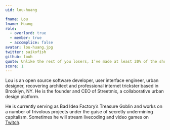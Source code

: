 ```yaml
---
uid: lou-huang

fname: Lou
lname: Huang
role:
  - overlord: true
  - member: true
  - accomplice: false
avatar: lou-huang.jpg
twitter: saikofish
github: louh
quote: Unlike the rest of you losers, I’ve made at least 20% of the shots I didn’t take
score: 1
---
```


Lou is an open source software developer, user interface engineer, urban designer, recovering architect and professional internet trickster based in Brooklyn, NY. He is the founder and CEO of Streetmix, a collaborative urban design platform.

He is currently serving as Bad Idea Factory’s Treasure Goblin and works on a number of frivolous projects under the guise of secretly undermining capitalism. Sometimes he will stream livecoding and video games on [Twitch](https://www.twitch.tv/saikofish).
